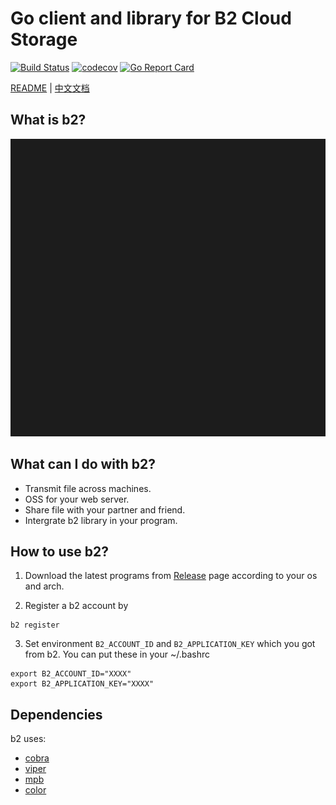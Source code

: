 # Go client and library for B2 Cloud Storage

[![Build Status](https://travis-ci.org/hryyan/b2.svg)](https://travis-ci.org/hryyan/b2)
[![codecov](https://codecov.io/gh/hryyan/b2/branch/master/graph/badge.svg)](https://codecov.io/gh/hryyan/b2)
[![Go Report Card](https://goreportcard.com/badge/github.com/hryyan/b2)](https://goreportcard.com/report/github.com/hryyan/b2)

[README](README.md) | [中文文档](README_zh.md)

## What is b2?

<img src="https://raw.githubusercontent.com/hryyan/b2/master/doc/intro.svg">

## What can I do with b2?

* Transmit file across machines.
* OSS for your web server.
* Share file with your partner and friend.
* Intergrate b2 library in your program.

## How to use b2?

1. Download the latest programs from [Release](https://github.com/hryyan/b2/releases) page according to your os and arch.

2. Register a b2 account by
```shell
b2 register
```

3. Set environment `B2_ACCOUNT_ID` and `B2_APPLICATION_KEY` which you got from b2. You can put these in your ~/.bashrc
```shell
export B2_ACCOUNT_ID="XXXX"
export B2_APPLICATION_KEY="XXXX"
```

## Dependencies

b2 uses:

* [cobra](https://github.com/spf13/cobra)
* [viper](https://github.com/spf13/viper)
* [mpb](https://github.com/vbauerster/mpb)
* [color](https://github.com/fatih/color)
